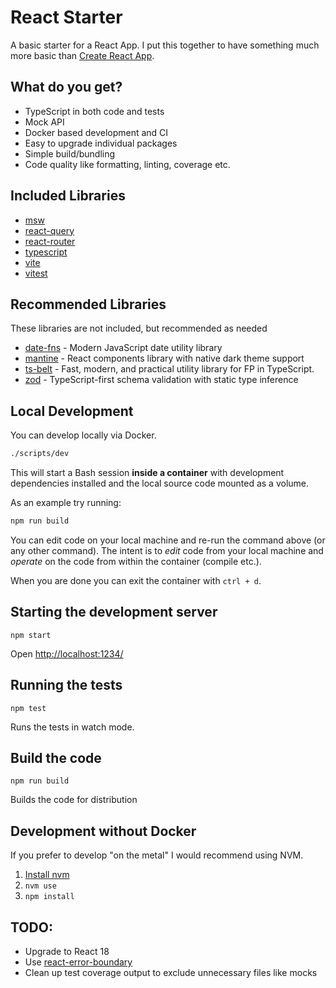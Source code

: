 # React Starter

A basic starter for a React App.
I put this together to have something much more basic than
[Create React App](https://github.com/facebook/create-react-app).

## What do you get?

- TypeScript in both code and tests
- Mock API
- Docker based development and CI
- Easy to upgrade individual packages
- Simple build/bundling
- Code quality like formatting, linting, coverage etc.

## Included Libraries

- [msw](https://mswjs.io/)
- [react-query](https://react-query.tanstack.com/)
- [react-router](https://reactrouter.com/)
- [typescript](https://www.typescriptlang.org/)
- [vite](https://github.com/vitejs/vite)
- [vitest](https://vitest.dev/)

## Recommended Libraries

These libraries are not included, but recommended as needed

- [date-fns](https://github.com/date-fns/date-fns) - Modern JavaScript date utility library
- [mantine](https://github.com/mantinedev/mantine/) - React components library with native dark theme support
- [ts-belt](https://github.com/mobily/ts-belt) - Fast, modern, and practical utility library for FP in TypeScript.
- [zod](https://github.com/colinhacks/zod) - TypeScript-first schema validation with static type inference

## Local Development

You can develop locally via Docker.

```bash
./scripts/dev
```

This will start a Bash session **inside a container** with development dependencies installed
and the local source code mounted as a volume.

As an example try running:

```bash
npm run build
```

You can edit code on your local machine and re-run the command above (or any other command).
The intent is to _edit_ code from your local machine
and _operate_ on the code from within the container (compile etc.).

When you are done you can exit the container with `ctrl + d`.

## Starting the development server

```
npm start
```

Open [http://localhost:1234/](http://localhost:1234/)

## Running the tests

```
npm test
```

Runs the tests in watch mode.

## Build the code

```
npm run build
```

Builds the code for distribution

## Development without Docker

If you prefer to develop "on the metal" I would recommend
using NVM.

1. [Install nvm](https://github.com/nvm-sh/nvm#installing-and-updating)
2. `nvm use`
3. `npm install`

## TODO:

- Upgrade to React 18
- Use [react-error-boundary](https://github.com/bvaughn/react-error-boundary)
- Clean up test coverage output to exclude unnecessary files like mocks
